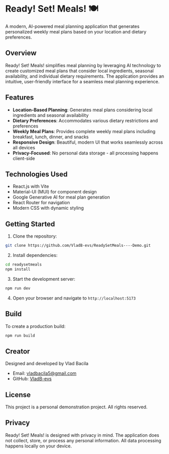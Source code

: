 # Ready! Set! Meals! 🍽️

A modern, AI-powered meal planning application that generates personalized weekly meal plans based on your location and dietary preferences.

## Overview

Ready! Set! Meals! simplifies meal planning by leveraging AI technology to create customized meal plans that consider local ingredients, seasonal availability, and individual dietary requirements. The application provides an intuitive, user-friendly interface for a seamless meal planning experience.

## Features

- **Location-Based Planning**: Generates meal plans considering local ingredients and seasonal availability
- **Dietary Preferences**: Accommodates various dietary restrictions and preferences
- **Weekly Meal Plans**: Provides complete weekly meal plans including breakfast, lunch, dinner, and snacks
- **Responsive Design**: Beautiful, modern UI that works seamlessly across all devices
- **Privacy-Focused**: No personal data storage - all processing happens client-side

## Technologies Used

- React.js with Vite
- Material-UI (MUI) for component design
- Google Generative AI for meal plan generation
- React Router for navigation
- Modern CSS with dynamic styling

## Getting Started

1. Clone the repository:
```bash
git clone https://github.com/VladB-evs/ReadySetMeals----Demo.git
```

2. Install dependencies:
```bash
cd readysetmeals
npm install
```

3. Start the development server:
```bash
npm run dev
```

4. Open your browser and navigate to `http://localhost:5173`

## Build

To create a production build:
```bash
npm run build
```

## Creator

Designed and developed by Vlad Bacila

- Email: vladbacila5@gmail.com
- GitHub: [VladB-evs](https://github.com/VladB-evs)

## License

This project is a personal demonstration project. All rights reserved.

## Privacy

Ready! Set! Meals! is designed with privacy in mind. The application does not collect, store, or process any personal information. All data processing happens locally on your device.
